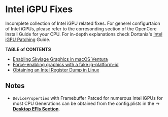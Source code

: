 # Intel iGPU Fixes
Incomplete collection of Intel iGPU related fixes. For generel configurtaion of Intel iGPUs, please refer to the corresonding section of the OpenCore Install Guide for your CPU. For in-depth explanations check Dortania's [Intel iGPU Patching](https://dortania.github.io/OpenCore-Post-Install/gpu-patching/intel-patching/#getting-started) Guide.

**TABLE of CONTENTS**

- [Enabling Skylage Graphics in macOS Ventura ](https://github.com/5T33Z0/OC-Little-Translated/blob/main/11_Graphics/iGPU/Enabling_Skylake_Graphics_in_macOS13.md)
- [Force-enabling graphics with a fake ig-platform-id](https://github.com/5T33Z0/OC-Little-Translated/blob/main/11_Graphics/iGPU/Fake_ig-platform-id.md)
- [Obtaining an Intel Register Dump in Linux](https://github.com/5T33Z0/OC-Little-Translated/blob/main/11_Graphics/iGPU/Intel_Reg_Dump.md)

## Notes

- `DeviceProperties` with Framebuffer Patced for numerous Intel iGPUs for most CPU Generations can be obtained from the config.plists in the &rarr; [**Desktop EFIs Section**](https://github.com/5T33Z0/OC-Little-Translated/tree/main/F_Desktop_EFIs).
